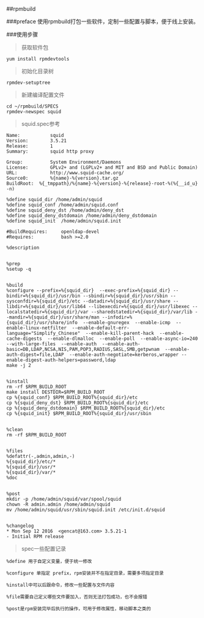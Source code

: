 ##rpmbuild

###preface
使用rpmbuild打包一些软件，定制一些配置与脚本，便于线上安装。

###使用步骤
>获取软件包

	yum install rpmdevtools

>初始化目录树

	rpmdev-setuptree
	
>新建编译配置文件

	cd ~/rpmbuild/SPECS
	rpmdev-newspec squid

>squid.spec参考

	Name:           squid
	Version:		3.5.21
	Release:        1
	Summary:        squid http proxy
	
	Group:          System Environment/Daemons
	License:        GPLv2+ and (LGPLv2+ and MIT and BSD and Public Domain)
	URL:            http://www.squid-cache.org/
	Source0:        %{name}-%{version}.tar.gz
	BuildRoot:	%{_tmppath}/%{name}-%{version}-%{release}-root-%(%{__id_u} -n)
	
	%define squid_dir /home/admin/squid
	%define squid_conf /home/admin/squid.conf
	%define squid_deny_dst /home/admin/deny_dst
	%define squid_deny_dstdomain /home/admin/deny_dstdomain
	%define squid_init	/home/admin/squid.init
	
	#BuildRequires: 	openldap-devel
	#Requires:      	bash >=2.0
	
	%description
	
	
	%prep
	%setup -q
	
	
	%build
	%configure --prefix=%{squid_dir}  --exec-prefix=%{squid_dir} --bindir=%{squid_dir}/usr/bin --sbindir=%{squid_dir}/usr/sbin --sysconfdir=%{squid_dir}/etc --datadir=%{squid_dir}/usr/share --libdir=%{squid_dir}/usr/lib64 --libexecdir=%{squid_dir}/usr/libexec --localstatedir=%{squid_dir}/var --sharedstatedir=%{squid_dir}/var/lib --mandir=%{squid_dir}/usr/share/man --infodir=%{squid_dir}/usr/share/info  --enable-gnuregex  --enable-icmp  --enable-linux-netfilter  --enable-default-err-language="Simplify_Chinese"  --enable-kill-parent-hack  --enable-cache-digests  --enable-dlmalloc  --enable-poll  --enable-async-io=240  --with-large-files  --enable-auth  --enable-auth-basic=DB,LDAP,NCSA,NIS,PAM,POP3,RADIUS,SASL,SMB,getpwnam  --enable-auth-digest=file,LDAP  --enable-auth-negotiate=kerberos,wrapper --enable-digest-auth-helpers=password,ldap
	make -j 2
	
	
	%install
	rm -rf $RPM_BUILD_ROOT
	make install DESTDIR=$RPM_BUILD_ROOT
	cp %{squid_conf} $RPM_BUILD_ROOT%{squid_dir}/etc
	cp %{squid_deny_dst} $RPM_BUILD_ROOT%{squid_dir}/etc
	cp %{squid_deny_dstdomain} $RPM_BUILD_ROOT%{squid_dir}/etc
	cp %{squid_init} $RPM_BUILD_ROOT%{squid_dir}/usr/sbin
	
	
	%clean
	rm -rf $RPM_BUILD_ROOT
	
	
	%files
	%defattr(-,admin,admin,-)
	%{squid_dir}/etc/*
	%{squid_dir}/usr/*
	%{squid_dir}/var/*
	%doc
	
	
	%post
	mkdir -p /home/admin/squid/var/spool/squid
	chown -R admin.admin /home/admin/squid
	mv /home/admin/squid/usr/sbin/squid.init /etc/init.d/squid
	
	
	%changelog
	* Mon Sep 12 2016  <gencat@163.com> 3.5.21-1
	- Initial RPM release

>spec一些配置记录

	%define 用于自定义变量，便于统一修改
	
	%configure 单指定 prefix，rpm安装并不在指定目录，需要多项指定目录
	
	%install中可以后跟命令，修改一些配置与文件内容
	
	%file需要自己定义哪些文件要加入，否则无法打包成功，也不会报错
	
	%post是rpm安装完毕后执行的操作，可用于修改属性，移动脚本之类的
	
	